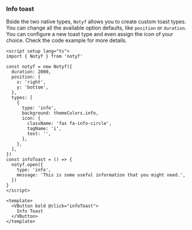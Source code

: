 ### Info toast

Bside the two native types, `Notyf` allows you to create custom toast types.
You can change all the available option defaults, like `position` or `duration`.
You can configure a new toast type and even assign the icon of your choice.
Check the code example for more details.

<!--code-->

```vue
<script setup lang="ts">
import { Notyf } from 'notyf'

const notyf = new Notyf({
  duration: 2000,
  position: {
    x: 'right',
    y: 'bottom',
  },
  types: [
    {
      type: 'info',
      background: themeColors.info,
      icon: {
        className: 'fas fa-info-circle',
        tagName: 'i',
        text: '',
      },
    },
  ],
})
const infoToast = () => {
  notyf.open({
    type: 'info',
    message: 'This is some useful information that you might need.',
  })
}
</script>

<template>
  <VButton bold @click="infoToast">
    Info Toast
  </VButton>
</template>
```

<!--/code-->
